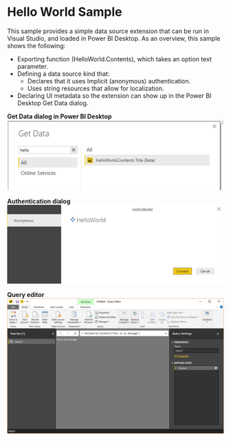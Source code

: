 # Hello World Sample
This sample provides a simple data source extension that can be run in Visual Studio, and loaded in Power BI Desktop. As an overview, this sample shows the following:
* Exporting function (HelloWorld.Contents), which takes an option text parameter. 
* Defining a data source kind that:
  * Declares that it uses Implicit (anonymous) authentication.
  * Uses string resources that allow for localization.
* Declaring UI metadata so the extension can show up in the Power BI Desktop Get Data dialog.

**Get Data dialog in Power BI Desktop**
![GetData]

**Authentication dialog**
![Auth]

**Query editor**
![Query]

[GetData]: ../../blobs/helloworld1.png "Hello World in Get Data"
[Auth]: ../../blobs/helloworld2.png "Hello World authentication dialog"
[Query]: ../../blobs/helloworld3.png "Hello World in the query editor"
